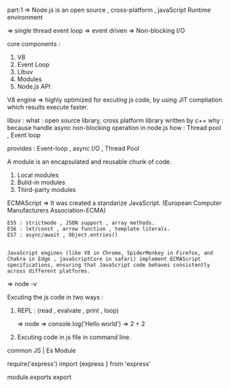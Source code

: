 part:1 =>   Node.js is an open source , cross-platform , javaScript Runtime environment 

=> single thread event loop 
=> event driven 
=> Non-blocking I/O



core components : 

1) V8
2) Event Loop
3) Libuv 
4) Modules
5) Node.js API


V8 engine => highly optimized for excuting js code, by using JIT compliation which results execute faster.





libuv :
    what : open source library, cross platform library written by c++
    why :  because handle async non-blocking operation in node.js
    how : Thread pool , Event loop

provides : Event-loop  , async I/O  ,  Thread Pool






A module is an encapsulated and reusable chunk of code.

1) Local modules
2) Bulid-in modules
3) Third-party modules











ECMAScript => It  was created a standarize JavaScript. (European Computer Manufacturers Association-ECMA)

    ES5 : strictmode , JSON support , array methods.
    ES6 : let/const , arrow function , template literals.
    ES7 : async/await , Object.entries()


    JavaScript engines (like V8 in Chrome, SpiderMonkey in Firefox, and Chakra in Edge , javaScriptCore in safari) implement ECMAScript specifications, ensuring that JavaScript code behaves consistently across different platforms.









=> node -v

Excuting the js code in two ways : 

1) REPL : (read , evalvate , print , loop)

    => node 
    => console.log('Hello world')
    => 2 + 2

2) Excuting code in js file in command line.






common JS                                      |                 Es Module


require('express')                                     import {express } from 'express'

module.exports                                         export